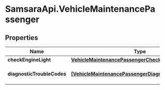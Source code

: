 # SamsaraApi.VehicleMaintenancePassenger

## Properties
Name | Type | Description | Notes
------------ | ------------- | ------------- | -------------
**checkEngineLight** | [**VehicleMaintenancePassengerCheckEngineLight**](VehicleMaintenancePassengerCheckEngineLight.md) |  | [optional] 
**diagnosticTroubleCodes** | [**[VehicleMaintenancePassengerDiagnosticTroubleCodes]**](VehicleMaintenancePassengerDiagnosticTroubleCodes.md) | Passenger vehicle DTCs. | [optional] 


